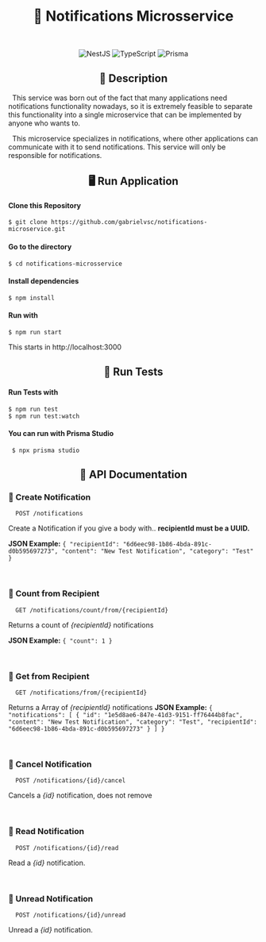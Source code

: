 <div align="center"> 
  
  <h1> 🔔 Notifications Microsservice </h1>
  
  <br>
  
  ![NestJS](https://img.shields.io/badge/-NestJS-E0234E?logo=NestJS&logoColor=white&style=for-the-badge)
  ![TypeScript](https://img.shields.io/badge/-TypeScript-3178C6?logo=TypeScript&logoColor=white&style=for-the-badge)
  ![Prisma](https://img.shields.io/badge/-Prisma-2D3748?logo=Prisma&logoColor=white&style=for-the-badge)
  
</div>


<h2 align="center"> 📄 Description </h2>

<p>
&nbsp This service was born out of the fact that many applications need notifications functionality nowadays, so it is extremely feasible to separate this functionality into a single microservice that can be implemented by anyone who wants to.
</p>

<p>
&nbsp This microservice specializes in notifications, where other applications can communicate with it to send notifications. This service will only be responsible for notifications.
</p>

<h2 align="center"> 🖥️ Run Application </h2>

#### Clone this Repository
```
$ git clone https://github.com/gabrielvsc/notifications-microservice.git
```

#### Go to the directory
```
$ cd notifications-microsservice
```
#### Install dependencies
```
$ npm install
```
#### Run with
```
$ npm run start
```
This starts in http://localhost:3000

<h2 align="center"> 🧪 Run Tests </h2>

#### Run Tests with
```
$ npm run test
$ npm run test:watch
```
#### You can run with Prisma Studio
```
 $ npx prisma studio
```

<h2 align="center"> 📕 API Documentation </h2>

### 📌 Create Notification
```http
  POST /notifications
```
Create a Notification if you give a body with..  **recipientId must be a UUID.**

**JSON Example:**
``
{
	"recipientId": "6d6eec98-1b86-4bda-891c-d0b595697273",
	"content": "New Test Notification",
	"category": "Test"
}
``

<br>

### 📌 Count from Recipient
```http
  GET /notifications/count/from/{recipientId}
```
Returns a count of *{recipientId}* notifications

**JSON Example:**
``
{
   "count": 1
}
``

<br>

### 📌 Get from Recipient
```http
  GET /notifications/from/{recipientId}
```
Returns a Array of *{recipientId}* notifications
**JSON Example:**
``
{
	"notifications": [
		{
			"id": "1e5d8ae6-847e-41d3-9151-ff76444b8fac",
			"content": "New Test Notification",
			"category": "Test",
			"recipientId": "6d6eec98-1b86-4bda-891c-d0b595697273"
		}
	]
}
``

<br>

### 📌 Cancel Notification
```http
  POST /notifications/{id}/cancel
```
Cancels a *{id}* notification, does not remove

<br>

### 📌 Read Notification
```http
  POST /notifications/{id}/read
```
Read a *{id}* notification.

<br>

### 📌 Unread Notification
```http
  POST /notifications/{id}/unread
```
Unread a *{id}* notification.
